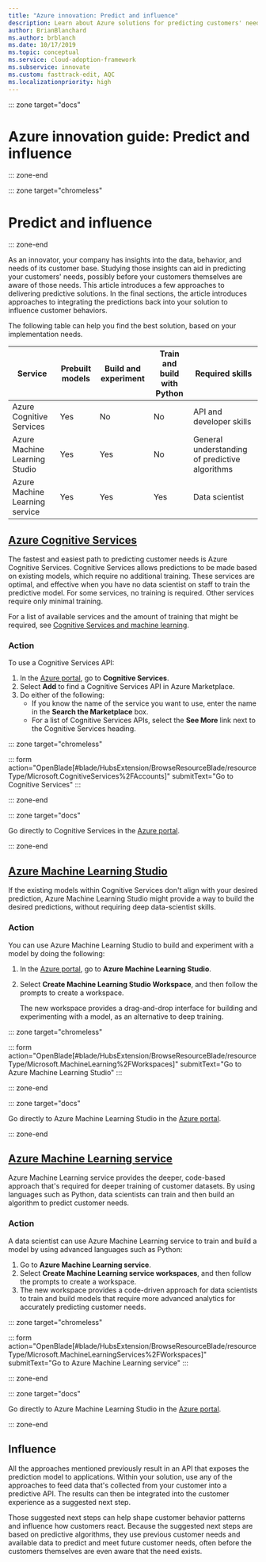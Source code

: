 ```yaml
---
title: "Azure innovation: Predict and influence"
description: Learn about Azure solutions for predicting customers' needs and integrating predictions back into your solution to influence customer behavior.
author: BrianBlanchard
ms.author: brblanch
ms.date: 10/17/2019
ms.topic: conceptual
ms.service: cloud-adoption-framework
ms.subservice: innovate
ms.custom: fasttrack-edit, AQC
ms.localizationpriority: high
---
```


::: zone target="docs"

# Azure innovation guide: Predict and influence

::: zone-end

::: zone target="chromeless"

# Predict and influence

::: zone-end

As an innovator, your company has insights into the data, behavior, and needs of its customer base. Studying those insights can aid in predicting your customers' needs, possibly before your customers themselves are aware of those needs. This article introduces a few approaches to delivering predictive solutions. In the final sections, the article introduces approaches to integrating the predictions back into your solution to influence customer behaviors.

The following table can help you find the best solution, based on your implementation needs.

| Service | Prebuilt models | Build and experiment | Train and build with Python | Required skills |
|---|---|---|---|---|
| Azure Cognitive Services | Yes | No | No | API and developer skills |
| Azure Machine Learning Studio | Yes | Yes | No | General understanding of predictive algorithms |
| Azure Machine Learning service | Yes | Yes | Yes | Data scientist |

## [Azure Cognitive Services](#tab/CognitiveServices)

The fastest and easiest path to predicting customer needs is Azure Cognitive Services. Cognitive Services allows predictions to be made based on existing models, which require no additional training. These services are optimal, and effective when you have no data scientist on staff to train the predictive model. For some services, no training is required. Other services require only minimal training.

For a list of available services and the amount of training that might be required, see [Cognitive Services and machine learning](https://docs.microsoft.com/azure/cognitive-services/cognitive-services-and-machine-learning#service-requirements-for-the-data-model).

### Action

To use a Cognitive Services API:

1. In the [Azure portal](https://portal.azure.com/#blade/HubsExtension/BrowseResource/resourceType/Microsoft.CognitiveServices%2FAccounts), go to **Cognitive Services**.
2. Select **Add** to find a Cognitive Services API in Azure Marketplace.
3. Do either of the following:
   - If you know the name of the service you want to use, enter the name in the **Search the Marketplace** box.
   - For a list of Cognitive Services APIs, select the **See More** link next to the Cognitive Services heading.

::: zone target="chromeless"

::: form action="OpenBlade[#blade/HubsExtension/BrowseResourceBlade/resourceType/Microsoft.CognitiveServices%2FAccounts]" submitText="Go to Cognitive Services" :::

::: zone-end

::: zone target="docs"

Go directly to Cognitive Services in the [Azure portal](https://portal.azure.com/#blade/HubsExtension/BrowseResourceBlade/resourceType/Microsoft.CognitiveServices%2FAccounts).

::: zone-end

## [Azure Machine Learning Studio](#tab/MachineLearningStudio)

If the existing models within Cognitive Services don't align with your desired prediction, Azure Machine Learning Studio might provide a way to build the desired predictions, without requiring deep data-scientist skills.

<!-- markdownlint-disable MD024 -->

### Action

You can use Azure Machine Learning Studio to build and experiment with a model by doing the following:

1. In the [Azure portal](https://portal.azure.com/#blade/HubsExtension/BrowseResourceBlade/resourceType/Microsoft.MachineLearning%2FWorkspaces), go to **Azure Machine Learning Studio**.
2. Select **Create Machine Learning Studio Workspace**, and then follow the prompts to create a workspace.

   The new workspace provides a drag-and-drop interface for building and experimenting with a model, as an alternative to deep training.

::: zone target="chromeless"

<!-- markdownlint-disable DOCSMD001 -->

::: form action="OpenBlade[#blade/HubsExtension/BrowseResourceBlade/resourceType/Microsoft.MachineLearning%2FWorkspaces]" submitText="Go to Azure Machine Learning Studio" :::

<!-- markdownlint-enable DOCSMD001 -->

::: zone-end

::: zone target="docs"

Go directly to Azure Machine Learning Studio in the [Azure portal](https://portal.azure.com/#blade/HubsExtension/BrowseResourceBlade/resourceType/Microsoft.MachineLearning%2FWorkspaces).

::: zone-end

## [Azure Machine Learning service](#tab/MachineLearningService)

Azure Machine Learning service provides the deeper, code-based approach that's required for deeper training of customer datasets. By using languages such as Python, data scientists can train and then build an algorithm to predict customer needs.

### Action

A data scientist can use Azure Machine Learning service to train and build a model by using advanced languages such as Python:

1. Go to **Azure Machine Learning service**.
2. Select **Create Machine Learning service workspaces**, and then follow the prompts to create a workspace.
3. The new workspace provides a code-driven approach for data scientists to train and build models that require more advanced analytics for accurately predicting customer needs.

::: zone target="chromeless"

<!-- markdownlint-disable DOCSMD001 -->

::: form action="OpenBlade[#blade/HubsExtension/BrowseResourceBlade/resourceType/Microsoft.MachineLearningServices%2FWorkspaces]" submitText="Go to Azure Machine Learning service" :::

<!-- markdownlint-enable DOCSMD001 -->

::: zone-end

::: zone target="docs"

Go directly to Azure Machine Learning Studio in the [Azure portal](https://portal.azure.com/#blade/HubsExtension/BrowseResourceBlade/resourceType/Microsoft.MachineLearningServices%2FWorkspaces).

::: zone-end

## Influence

All the approaches mentioned previously result in an API that exposes the prediction model to applications. Within your solution, use any of the approaches to feed data that's collected from your customer into a predictive API. The results can then be integrated into the customer experience as a suggested next step.

Those suggested next steps can help shape customer behavior patterns and influence how customers react. Because the suggested next steps are based on predictive algorithms, they use previous customer needs and available data to predict and meet future customer needs, often before the customers themselves are even aware that the need exists.
